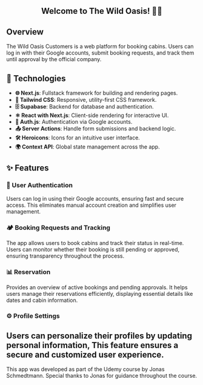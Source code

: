 <h2 align="center">Welcome to The Wild Oasis! 🌴🏨</h2>

## Overview  
The Wild Oasis Customers is a web platform for booking cabins. Users can log in with their Google accounts, submit booking requests, and track them until approval by the official company.

## 🚀 Technologies  
- **🌐 Next.js**: Fullstack framework for building and rendering pages.  
- **🎨 Tailwind CSS**: Responsive, utility-first CSS framework.  
- **🗄️ Supabase**: Backend for database and authentication.  
- **⚛️ React with Next.js**: Client-side rendering for interactive UI.  
- **🔐 Auth.js**: Authentication via Google accounts.  
- **📤 Server Actions**: Handle form submissions and backend logic.  
- **🛠️ Heroicons**: Icons for an intuitive user interface.  
- **🌍 Context API**: Global state management across the app.

## ✨ Features  

### **🔐 User Authentication**  
Users can log in using their Google accounts, ensuring fast and secure access. This eliminates manual account creation and simplifies user management.

### **🏕️ Booking Requests and Tracking**  
The app allows users to book cabins and track their status in real-time. Users can monitor whether their booking is still pending or approved, ensuring transparency throughout the process.  

### **📊 Reservation**  
Provides an overview of active bookings and pending approvals. It helps users manage their reservations efficiently, displaying essential details like dates and cabin information.  

### **⚙️ Profile Settings**  
Users can personalize their profiles by updating personal information, This feature ensures a secure and customized user experience.  
---

<p>This app was developed as part of the Udemy course by Jonas Schmedtmann. Special thanks to Jonas for guidance throughout the course.</p>
